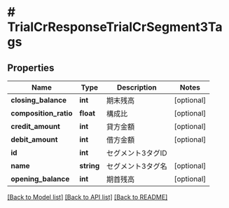 # # TrialCrResponseTrialCrSegment3Tags

## Properties

Name | Type | Description | Notes
------------ | ------------- | ------------- | -------------
**closing_balance** | **int** | 期末残高 | [optional]
**composition_ratio** | **float** | 構成比 | [optional]
**credit_amount** | **int** | 貸方金額 | [optional]
**debit_amount** | **int** | 借方金額 | [optional]
**id** | **int** | セグメント3タグID |
**name** | **string** | セグメント3タグ名 | [optional]
**opening_balance** | **int** | 期首残高 | [optional]

[[Back to Model list]](../../README.md#models) [[Back to API list]](../../README.md#endpoints) [[Back to README]](../../README.md)
